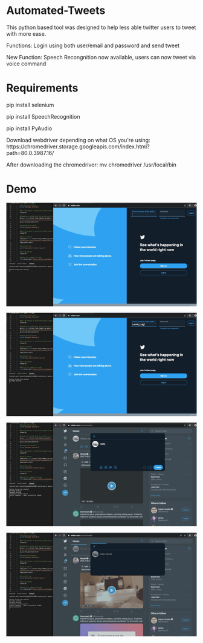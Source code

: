# Automated-Tweets
This python based tool was designed to help less able twitter users to tweet with more ease. 
<p>Functions: Login using both user/email and password and send tweet</p>
<p>New Function: Speech Recongnition now available, users can now tweet via voice command</p>

# Requirements
<p>pip install selenium</p>
<p>pip install SpeechRecognition</p>
<p>pip install PyAudio</p>
<p>Download webdriver depending on what OS you're using: https://chromedriver.storage.googleapis.com/index.html?path=80.0.3987.16/ </p>
<p>After downloading the chromedriver: mv chromedriver /usr/local/bin

# Demo

<p></p>

![](Demo3.GIF)

<p></p>

![](Demo4.GIF)

<p></p>

![](Demo2.GIF)

<p></p>

![](Demo1.GIF)

<p></p>


